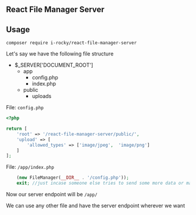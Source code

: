 ## React File Manager Server

## Usage

`composer require i-rocky/react-file-manager-server`

Let's say we have the following file structure

* $_SERVER['DOCUMENT_ROOT']
    * app
        * config.php
        * index.php
    * public
        * uploads

File: `config.php`
```PHP
<?php

return [
	'root' => '/react-file-manager-server/public/',
    'upload' => [
        'allowed_types' => ['image/jpeg',  'image/png']
    ]
];
```

File: `/app/index.php` 
```PHP
    (new FileManager(__DIR__ . '/config.php'));
    exit; //just incase someone else tries to send some more data or maybe upto you
```

Now our server endpoint will be `/app/`

We can use any other file and have the server endpoint wherever we want